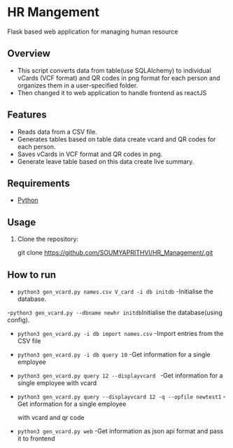 # HR Mangement
Flask based web application for managing human resource 

## Overview

- This script converts data from table(use SQLAlchemy) to individual vCards (VCF format) and QR codes in png format for each     person and organizes them in a user-specified folder.
- Then changed it to web application to handle frontend as reactJS


## Features

- Reads data from a CSV file.
- Generates tables based on table data create vcard and QR codes for each person.
- Saves vCards in VCF format and QR codes in png.
- Generate leave table based on this data create live summary.

## Requirements

- [Python](https://www.python.org/) 

## Usage

1. Clone the repository:

   git clone https://github.com/SOUMYAPRITHVI/HR_Management/.git

## How to run

- `python3 gen_vcard.py names.csv V_card -i db initdb` -Initialise the database.

-`python3 gen_vcard.py --dbname newhr initdb`Initialise the database(using config).

- `python3 gen_vcard.py -i db import names.csv` -Import entries from the CSV file

- `python3 gen_vcard.py -i db query 10` -Get information for a single employee

- `python3 gen_vcard.py query 12 --displayvcard ` -Get information for a single employee with vcard

- `python3 gen_vcard.py query --displayvcard 12 -q --opfile newtest1` -Get information for a single employee 

   with vcard and qr code

- `python3 gen_vcard.py web` -Get information as json api format and pass it to frontend


